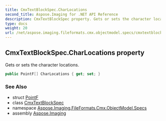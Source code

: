 ```yaml
---
title: CmxTextBlockSpec.CharLocations
second_title: Aspose.Imaging for .NET API Reference
description: CmxTextBlockSpec property. Gets or sets the character locations
type: docs
weight: 20
url: /net/aspose.imaging.fileformats.cmx.objectmodel.specs/cmxtextblockspec/charlocations/
---
```

## CmxTextBlockSpec.CharLocations property

Gets or sets the character locations.

```csharp
public PointF[] CharLocations { get; set; }
```

### See Also

* struct [PointF](../../../aspose.imaging/pointf/)
* class [CmxTextBlockSpec](../)
* namespace [Aspose.Imaging.FileFormats.Cmx.ObjectModel.Specs](../../cmxtextblockspec/)
* assembly [Aspose.Imaging](../../../)


